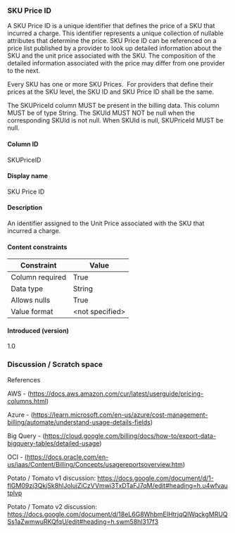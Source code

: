 ### SKU Price ID

A SKU Price ID is a unique identifier that defines the price of a SKU that incurred a charge. This identifier represents a unique collection of nullable attributes that determine the price. SKU Price ID can be referenced on a price list published by a provider to look up detailed information about the SKU and the unit price associated with the SKU. The composition of the detailed information associated with the price may differ from one provider to the next.

Every SKU has one or more SKU Prices.  For providers that define their prices at the SKU level, the SKU ID and SKU Price ID shall be the same.

The SKUPriceId column MUST be present in the billing data. This column MUST be of type String. The SKUId MUST NOT be null when the corresponding SKUId is not null. When SKUId is null, SKUPriceId MUST be null.

#### Column ID

SKUPriceID


#### Display name

SKU Price ID


#### Description

An identifier assigned to the Unit Price associated with the SKU that incurred a charge.


#### Content constraints

|  Constraint      |  Value         |
| -------------------- | ------------------ |
|  Column required |  True          |
|  Data type       |  String        |
|  Allows nulls    |  True          |
|  Value format    |  \<not specified\> |


#### Introduced (version)

1.0


### Discussion / Scratch space

References

AWS - (<https://docs.aws.amazon.com/cur/latest/userguide/pricing-columns.html>)

Azure - (<https://learn.microsoft.com/en-us/azure/cost-management-billing/automate/understand-usage-details-fields>)

Big Query - (<https://cloud.google.com/billing/docs/how-to/export-data-bigquery-tables/detailed-usage>)

OCI - (<https://docs.oracle.com/en-us/iaas/Content/Billing/Concepts/usagereportsoverview.htm>)

Potato / Tomato v1 discussion: <https://docs.google.com/document/d/1-flGM09zj3QkjSk8hlJolujZiCzVVmwi3TxDTaFJ7qM/edit#heading=h.u4wfvautplvp>

Potato / Tomato v2 discussion:\
<https://docs.google.com/document/d/18eL6G8WhbmEIHtrjqQlWqckgMRUQSs1aZwmwuRKQfqU/edit#heading=h.swm58hl317f3>

